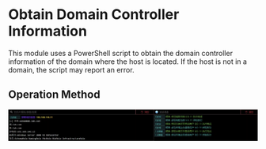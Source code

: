 # Obtain Domain Controller Information


This module uses a PowerShell script to obtain the domain controller information of the domain where the host is located. If the host is not in a domain, the script may report an error.

## Operation Method
![](img\Discovery_RemoteSystemDiscovery_GetNetDomainController\1.webp)